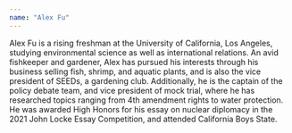 ```yaml
---
name: "Alex Fu"
---
```


Alex Fu is a rising freshman at the University of California, Los Angeles, studying environmental science as well as international relations. An avid fishkeeper and gardener, Alex has pursued his interests through his business selling fish, shrimp, and aquatic plants, and is also the vice president of SEEDs, a gardening club. Additionally, he is the captain of the policy debate team, and vice president of mock trial, where he has researched topics ranging from 4th amendment rights to water protection. He was awarded High Honors for his essay on nuclear diplomacy in the 2021 John Locke Essay Competition, and attended California Boys State.
